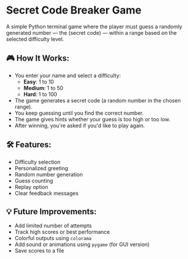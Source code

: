 #  Secret Code Breaker Game

A simple Python terminal game where the player must guess a randomly generated number — the (secret code) — within a range based on the selected difficulty level.

## 🎮 How It Works:
- You enter your name and select a difficulty:
  - **Easy**: 1 to 10
  - **Medium**: 1 to 50
  - **Hard**: 1 to 100
- The game generates a secret code (a random number in the chosen range).
- You keep guessing until you find the correct number.
- The game gives hints whether your guess is too high or too low.
- After winning, you're asked if you'd like to play again.

## 🛠 Features:
- Difficulty selection
- Personalized greeting
- Random number generation
- Guess counting
- Replay option
- Clear feedback messages

## 💡 Future Improvements:
- Add limited number of attempts
- Track high scores or best performance
- Colorful outputs using `colorama`
- Add sound or animations using `pygame` (for GUI version)
- Save scores to a file

